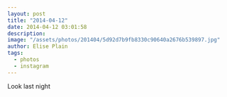 ```yaml
---
layout: post
title: "2014-04-12"
date: 2014-04-12 03:01:58
description: 
image: "/assets/photos/201404/5d92d7b9fb8330c90640a2676b539897.jpg"
author: Elise Plain
tags: 
  - photos
  - instagram
---
```


Look last night
<p></p>
